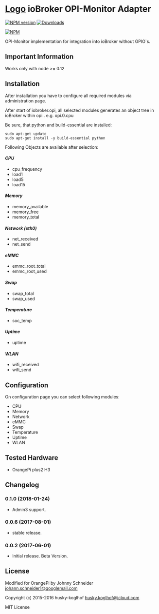 [Logo](admin/opi.png)
ioBroker OPI-Monitor Adapter
==============

[![NPM version](http://img.shields.io/npm/v/iobroker.opi.svg)](https://www.npmjs.com/package/iobroker.opi)
[![Downloads](https://img.shields.io/npm/dm/iobroker.opi.svg)](https://www.npmjs.com/package/iobroker.opi)

[![NPM](https://nodei.co/npm/iobroker.opi.png?downloads=true)](https://nodei.co/npm/iobroker.opi/)

OPI-Monitor implementation for integration into ioBroker without GPIO`s.

## Important Information
Works only with node >= 0.12


## Installation
After installation you have to configure all required modules via administration page.

After start of iobroker.opi, all selected modules generates
an object tree in ioBroker within opi.<instance>.<modulename>
e.g. opi.0.cpu

Be sure, that python and build-essential are installed:

```
sudo apt-get update
sudo apt-get install -y build-essential python
```

Following Objects are available after selection:

#### *CPU*
- cpu_frequency
- load1
- load5
- load15

#### *Memory*
- memory_available
- memory_free
- memory_total

#### *Network (eth0)*
- net_received
- net_send

#### *eMMC*
- emmc_root_total
- emmc_root_used

#### *Swap*
- swap_total
- swap_used

#### *Temperature*
- soc_temp

#### *Uptime*
- uptime

#### *WLAN*
- wifi_received
- wifi_send

## Configuration
On configuration page you can select following modules:

- CPU
- Memory
- Network
- eMMC
- Swap
- Temperature
- Uptime
- WLAN

## Tested Hardware
- OrangePi plus2 H3


## Changelog
### 0.1.0 (2018-01-24)
- Admin3 support.

### 0.0.6 (2017-08-01)
- stable release.

### 0.0.2 (2017-06-01)
- Initial release. Beta Version.


## License
Modified for OrangePi by Johnny Schneider <johann.schneider1@googlemail.com>

Copyright (c) 2015-2016 husky-koglhof <husky.koglhof@icloud.com>

MIT License
